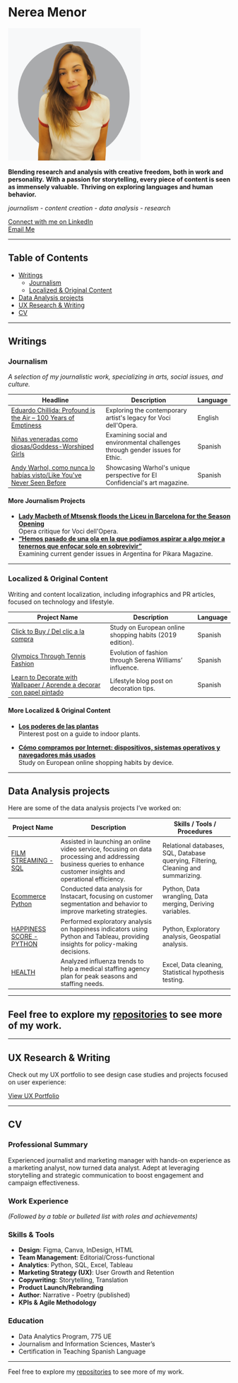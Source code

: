 # Nerea Menor

<img src="images/me_grey.png" alt="Your Name" width="300" height="300">

**Blending research and analysis with creative freedom, both in work and personality.**
**With a passion for storytelling, every piece of content is seen as immensely valuable.**
**Thriving on exploring languages and human behavior.**  


*journalism - content creation - data analysis - research*

[Connect with me on LinkedIn](https://www.linkedin.com/in/nerea-menor/)  
[Email Me](mailto:nereamenor@gmail.com)  

---

## Table of Contents

- [Writings](#writings)
  - [Journalism](#journalism)
  - [Localized & Original Content](#localized--original-content)
- [Data Analysis projects](#my-projects)
- [UX Research & Writing](#ux-research-portfolio)
- [CV](#cv)

---

## Writings

### Journalism
*A selection of my journalistic work, specializing in arts, social issues, and culture.*

| Headline | Description | Language |
|--------------|-------------|----------|
| [Eduardo Chillida: Profound is the Air – 100 Years of Emptiness](https://www.vocidellopera.com/single-post/eduardo-chillida) | Exploring the contemporary artist's legacy for Voci dell'Opera. | English |
| [Niñas veneradas como diosas/Goddess-Worshiped Girls](https://ethic.es/2024/10/kumari-ninas-veneradas-como-diosas/) | Examining social and environmental challenges through gender issues for Ethic. | Spanish |
| [Andy Warhol, como nunca lo habías visto/Like You've Never Seen Before](https://www-elconfidencial-com.translate.goog/el-grito/2024-08-24/andy-warhol-expo-berlin_3947800/?_x_tr_sl=auto&_x_tr_tl=es&_x_tr_hl=es) | Showcasing Warhol's unique perspective for El Confidencial's art magazine. | Spanish |

#### More Journalism Projects
  - **[Lady Macbeth of Mtsensk floods the Liceu in Barcelona for the Season Opening](https://www.vocidellopera.com/single-post/lady-macbeth-of-mtsensk)**  
    Opera critique for Voci dell'Opera. 
  - **[“Hemos pasado de una ola en la que podíamos aspirar a algo mejor a tenernos que enfocar solo en sobrevivir”](https://www.pikaramagazine.com/2024/10/hemos-pasado-de-una-ola-en-la-que-podiamos-aspirar-a-algo-mejor-a-tenernos-que-enfocar-solo-en-sobrevivir/)**  
    Examining current gender issues in Argentina for Pikara Magazine. 


---

### Localized & Original Content
Writing and content localization, including infographics and PR articles, focused on technology and lifestyle.

| Project Name | Description | Language |
|--------------|-------------|----------|
| [Click to Buy / Del clic a la compra](https://marketing4ecommerce.net/wp-content/uploads/2017/01/Infografia-del-clic-a-la-compra.jpg) | Study on European online shopping habits (2019 edition). | Spanish |
| [Olympics Through Tennis Fashion](https://www.lavanguardia.com/de-moda/moda/20160803/403670325433/juegos-olimpicos-moda-120-anos.html) | Evolution of fashion through Serena Williams’ influence. | Spanish |
| [Learn to Decorate with Wallpaper / Aprende a decorar con papel pintado](https://www.homify.es/libros_de_ideas/28615/aprende-a-decorar-con-papel-pintado) | Lifestyle blog post on decoration tips. | Spanish |

#### More Localized & Original Content
  - **[Los poderes de las plantas](https://de.pinterest.com/pin/461407924319434531/)**  
    Pinterest post on a guide to indoor plants. 

  - **[Cómo compramos por Internet: dispositivos, sistemas operativos y navegadores más usados](https://marketing4ecommerce.net/compramos-internet-los-europeos-segun-las-tiendas-online-shopalike-2017/)**  
    Study on European online shopping habits by device.


---

## Data Analysis projects

Here are some of the data analysis projects I’ve worked on:

| Project Name | Description | Skills / Tools / Procedures |
|--------------|-------------|-----------------------------|
| [FILM STREAMING - SQL](https://github.com/NereaMe/launchstrategy_SQL) | Assisted in launching an online video service, focusing on data processing and addressing business queries to enhance customer insights and operational efficiency. | Relational databases, SQL, Database querying, Filtering, Cleaning and summarizing. |
| [Ecommerce Python](https://github.com/NereaMe/Ecommerce_python/) | Conducted data analysis for Instacart, focusing on customer segmentation and behavior to improve marketing strategies. | Python, Data wrangling, Data merging, Deriving variables. |
| [HAPPINESS SCORE - PYTHON](https://github.com/NereaMe/HappinessScore_python) | Performed exploratory analysis on happiness indicators using Python and Tableau, providing insights for policy-making decisions. | Python, Exploratory analysis, Geospatial analysis. |
| [HEALTH](https://github.com/NereaMe/health_tableau) | Analyzed influenza trends to help a medical staffing agency plan for peak seasons and staffing needs. | Excel, Data cleaning, Statistical hypothesis testing. |

---

## Feel free to explore my [repositories](https://github.com/NereaMe) to see more of my work.

---

## UX Research & Writing

Check out my UX portfolio to see design case studies and projects focused on user experience:

[View UX Portfolio](https://www.canva.com/design/DAFVz66Wvtg/xp0gp4pF0PE-ZzVW0PLRKQ/)

---

## CV

### Professional Summary
Experienced journalist and marketing manager with hands-on experience as a marketing analyst, now turned data analyst. Adept at leveraging storytelling and strategic communication to boost engagement and campaign effectiveness.

### Work Experience
*(Followed by a table or bulleted list with roles and achievements)*

### Skills & Tools
- **Design**: Figma, Canva, InDesign, HTML
- **Team Management**: Editorial/Cross-functional
- **Analytics**: Python, SQL, Excel, Tableau
- **Marketing Strategy (UX)**: User Growth and Retention
- **Copywriting**: Storytelling, Translation
- **Product Launch/Rebranding**
- **Author**: Narrative - Poetry (published)
- **KPIs & Agile Methodology**

### Education
- Data Analytics Program, 775 UE
- Journalism and Information Sciences, Master’s
- Certification in Teaching Spanish Language

---

Feel free to explore my [repositories](https://github.com/NereaMe) to see more of my work.
